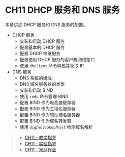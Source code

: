 # CH11 DHCP 服务和 DNS 服务

本章讲述 DHCP 服务和 DNS 服务的配置。

* DHCP 服务
  * 安装和启动 DHCP 服务
  * 配置基本的 DHCP 服务
  * 配置 DHCP 中继服务
  * 配置使用 DHCP 服务的客户机网络接口
  * 使用 `dhclient` 命令释放并获取 IP 
* DNS 服务
  * DNS 系统的组成
  * DNS 域名服务器的类型
  * 安装和启动 BIND
  * 使用 `rndc` 命令管理 BIND
  * 配置 BIND 作为唯高速缓存器
  * 配置 BIND 作为主域名服务器
  * 配置 BIND 作为辅助域名服务器
  * 配置 BIND 作为域名转发器
  * 使用 `dig`/`nslookup`/`host` 检测域名解析


>* [CH11 - 教学指导](ch11/guidelines.md)
>* [CH11 - 实验指导](ch11/experiment_11-01.md)
>* [CH11 - 家庭作业](ch11/assignments.md)